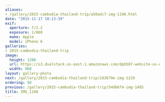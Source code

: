 ```yaml
---
aliases:
- /gallery/2015-cambodia-thailand-trip/a50adc7-img-1198.html
date: "2015-11-17 10:13:39"
exif:
  aperture: f/2.2
  exposure: 1/860
  make: Apple
  model: iPhone 6
galleries:
- 2015-cambodia-thailand-trip
image:
  height: 1280
  url: https://s3.dualstack.us-east-1.amazonaws.com/dpb587-website-us-east-1/asset/gallery/2015-cambodia-thailand-trip/a50adc7-img-1198~1280.jpg
  width: 960
layout: gallery-photo
next: /gallery/2015-cambodia-thailand-trip/2d3679e-img-1229
ordering: 58
previous: /gallery/2015-cambodia-thailand-trip/54d66f4-img-1485
title: IMG_1198
---
```

